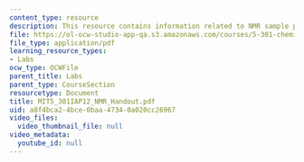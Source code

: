 ```yaml
---
content_type: resource
description: This resource contains information related to NMR sample prep handout.
file: https://ol-ocw-studio-app-qa.s3.amazonaws.com/courses/5-301-chemistry-laboratory-techniques-january-iap-2012/a8f4bca24bce0baa47340a020cc26967_MIT5_301IAP12_NMR_Handout.pdf
file_type: application/pdf
learning_resource_types:
- Labs
ocw_type: OCWFile
parent_title: Labs
parent_type: CourseSection
resourcetype: Document
title: MIT5_301IAP12_NMR_Handout.pdf
uid: a8f4bca2-4bce-0baa-4734-0a020cc26967
video_files:
  video_thumbnail_file: null
video_metadata:
  youtube_id: null
---
```

